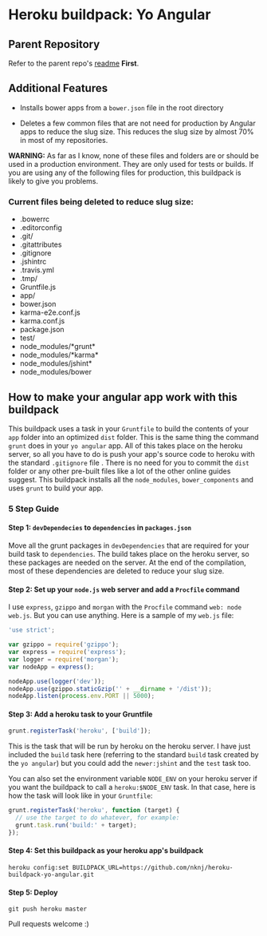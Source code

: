 # Heroku buildpack: Yo Angular

## Parent Repository
Refer to the parent repo's [readme](https://github.com/mbuchetics/heroku-buildpack-nodejs-grunt/blob/master/README.md) **First**.

## Additional Features
- Installs bower apps from a `bower.json` file in the root directory

- Deletes a few common files that are not need for production by Angular apps to reduce the slug size. This reduces the slug size by almost 70% in most of my repositories.  

**WARNING:** As far as I know, none of these files and folders are or should be used in a production environment. They are only used for tests or builds. If you are using any of the following files for production, this buildpack is likely to give you problems.

### Current files being deleted to reduce slug size:
- .bowerrc
- .editorconfig
- .git/
- .gitattributes
- .gitignore
- .jshintrc
- .travis.yml
- .tmp/
- Gruntfile.js
- app/
- bower.json
- karma-e2e.conf.js
- karma.conf.js
- package.json
- test/
- node_modules/\*grunt\*
- node_modules/\*karma\*
- node_modules/jshint\*
- node_modules/bower

## How to make your angular app work with this buildpack
This buildpack uses a task in your `Gruntfile` to build the contents of your `app` folder into an optimized `dist` folder. This is the same thing the command `grunt` does in your `yo angular` app. All of this takes place on the heroku server, so all you have to do is push your app's source code to heroku with the standard `.gitignore` file . There is no need for you to commit the `dist` folder or any other pre-built files like a lot of the other online guides suggest. This buildpack installs all the `node_modules`, `bower_components` and uses `grunt` to build your app.

### 5 Step Guide

#### Step 1: `devDependecies` to `dependencies` in `packages.json`
Move all the grunt packages in `devDependencies` that are required for your build task to `dependencies`. The build takes place on the heroku server, so these packages are needed on the server. At the end of the compilation, most of these dependencies are deleted to reduce your slug size.

#### Step 2: Set up your `node.js` web server and add a `Procfile` command
I use `express`, `gzippo` and `morgan` with the `Procfile` command `web: node web.js`. But you can use anything. Here is a sample of my `web.js` file:

```js
'use strict';

var gzippo = require('gzippo');
var express = require('express');
var logger = require('morgan');
var nodeApp = express();

nodeApp.use(logger('dev'));
nodeApp.use(gzippo.staticGzip('' + __dirname + '/dist'));
nodeApp.listen(process.env.PORT || 5000);
```

#### Step 3: Add a heroku task to your Gruntfile
```js
grunt.registerTask('heroku', ['build']);
```
This is the task that will be run by heroku on the heroku server. I have just included the `build` task here (referring to the standard `build` task created by the `yo angular`) but you could add the `newer:jshint` and the `test` task too.

You can also set the environment variable `NODE_ENV` on your heroku server if you want the buildpack to call a `heroku:$NODE_ENV` task. In that case, here is how the task will look like in your `Gruntfile`:

```js
grunt.registerTask('heroku', function (target) {
  // use the target to do whatever, for example:
  grunt.task.run('build:' + target);
});
```

#### Step 4: Set this buildpack as your heroku app's buildpack
```
heroku config:set BUILDPACK_URL=https://github.com/nknj/heroku-buildpack-yo-angular.git
```

#### Step 5: Deploy
```
git push heroku master
```

Pull requests welcome :)
